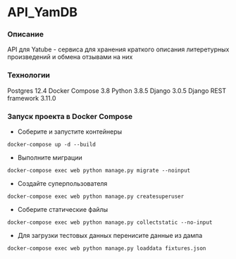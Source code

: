 # API_YamDB
### Описание
API для Yatube - сервиса для хранения краткого описания 
литеретурных произведений и обмена отзывами на них
### Технологии
Postgres 12.4
Docker Compose 3.8
Python 3.8.5
Django 3.0.5
Django REST framework 3.11.0
### Запуск проекта в Docker Compose
- Соберите и запустите контейнеры
```
docker-compose up -d --build 
``` 
- Выполните миграции
```
docker-compose exec web python manage.py migrate --noinput
```
- Создайте суперпользователя
```
docker-compose exec web python manage.py createsuperuser
```
- Соберите статические файлы
```
docker-compose exec web python manage.py collectstatic --no-input 
```
- Для загрузки тестовых данных перенисите данные из дампа
```
docker-compose exec web python manage.py loaddata fixtures.json 
```

